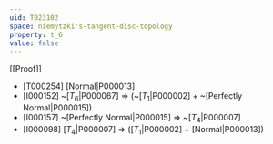 ```yaml
---
uid: T023102
space: niemytzki's-tangent-disc-topology
property: t_6
value: false
---
```

[[Proof]]

* [T000254] [Normal|P000013]
* [I000152] ~[$T_6$|P000067] => (~[$T_1$|P000002] + ~[Perfectly Normal|P000015])
* [I000157] ~[Perfectly Normal|P000015] => ~[$T_4$|P000007]
* [I000098] [$T_4$|P000007] => ([$T_1$|P000002] + [Normal|P000013])

